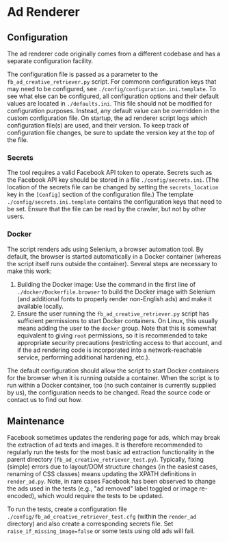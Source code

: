 Ad Renderer
===========

Configuration
-------------

The ad renderer code originally comes from a different codebase and has a separate configuration facility.

The configuration file is passed as a parameter to the `fb_ad_creative_retriever.py` script. For commonn configuration
keys that may need to be configured, see `./config/configuration.ini.template`. To see what else can be configured, all
configuration options and their default values are located in `./defaults.ini`. This file should not be modified for
configuration purposes. Instead, any default value can be overridden in the custom configuration file. On startup, the
ad renderer script logs which configuration file(s) are used, and their version. To keep track of configuration file
changes, be sure to update the version key at the top of the file.


### Secrets

The tool requires a valid Facebook API token to operate. Secrets such as the Facebook API key should be stored in a file
`./config/secrets.ini`. (The location of the secrets file can be changed by setting the `secrets_location` key in the
`[Config]` section of the configuration file.) The template `./config/secrets.ini.template` contains the configuration
keys that need to be set. Ensure that the file can be read by the crawler, but not by other users.


### Docker

The script renders ads using Selenium, a browser automation tool. By default, the browser is started automatically in a
Docker container (whereas the script itself runs outside the container). Several steps are necessary to make this work:

1. Building the Docker image: Use the command in the first line of `./docker/Dockerfile.browser` to build the Docker
   image with Selenium (and additional fonts to properly render non-English ads) and make it available locally.
2. Ensure the user running the `fb_ad_creative_retriever.py` script has sufficient permissions to start Docker 
   containers. On Linux, this usually means adding the user to the `docker` group. Note that this is somewhat equivalent
   to giving `root` permissions, so it is recommended to take appropriate security precautions (restricting access to
   that account, and if the ad rendering code is incorporated into a network-reachable service, performing additional
   hardening, etc.).

The default configuration should allow the script to start Docker containers for the browser when it is running outside
a container. When the script is to run within a Docker container, too (no such container is currently supplied by us),
the configuration needs to be changed. Read the source code or contact us to find out how.


Maintenance
-----------

Facebook sometimes updates the rendering page for ads, which may break the extraction of ad texts and images. It is
therefore recommended to regularly run the tests for the most basic ad extraction functionality in the parent directory
(`fb_ad_creative_retriever_test.py`). Typically, fixing (simple) errors due to layout/DOM structure changes (in the
easiest cases, renaming of CSS classes) means updating the XPATH definitions in `render_ad.py`. Note, in rare cases
Facebook has been observed to change the ads used in the tests (e.g., "ad removed" label toggled or image re-encoded),
which would require the tests to be updated.

To run the tests, create a configuration file `./config/fb_ad_creative_retriever_test.cfg` (within the `render_ad`
directory) and also create a corresponding secrets file. Set `raise_if_missing_image=false` or some tests using old ads
will fail.
